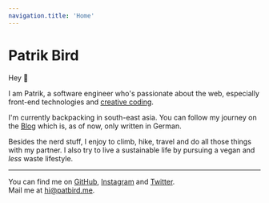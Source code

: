 ```yaml
---
navigation.title: 'Home'
---
```

# Patrik Bird
Hey 👋

I am Patrik, a software engineer who's passionate about the web, especially front-end technologies 
and [creative coding](https://openprocessing.org/).

I'm currently backpacking in south-east asia.
You can follow my journey on the [Blog](/blog) which is, as of now, only written in German.

Besides the nerd stuff, I enjoy to climb, hike, travel and do all those things with my partner.
I also try to live a sustainable life by pursuing a vegan and _less_ waste lifestyle.

---

You can find me on [GitHub](https://github.com/PatrikBird), [Instagram](https://www.instagram.com/patbirdo/) and [Twitter](https://twitter.com/PatBirdMe).
<br>
Mail me at hi@patbird.me.
